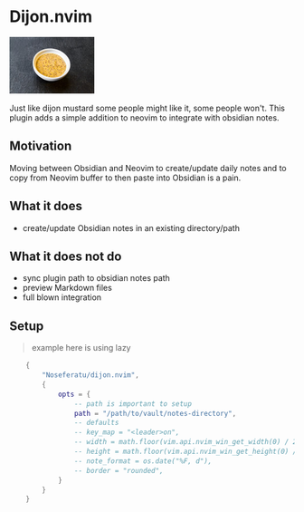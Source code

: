 # Dijon.nvim

![Dijon]( dijon.jpg )

Just like dijon mustard some people might like it, some people won't. This plugin adds a simple addition to neovim to integrate with obsidian notes.

## Motivation

Moving between Obsidian and Neovim to create/update daily notes and to copy from Neovim buffer to then paste into Obsidian is a pain.

## What it does
- create/update Obsidian notes in an existing directory/path

## What it does not do
- sync plugin path to obsidian notes path
- preview Markdown files
- full blown integration

## Setup

>example here is using lazy

```lua
    {
        "Noseferatu/dijon.nvim",
        {
            opts = {
                -- path is important to setup
                path = "/path/to/vault/notes-directory",
                -- defaults
                -- key_map = "<leader>on",
                -- width = math.floor(vim.api.nvim_win_get_width(0) / 2),
                -- height = math.floor(vim.api.nvim_win_get_height(0) / 2),
                -- note_format = os.date("%F, d"),
                -- border = "rounded",
            }
        }
    }
    
```
